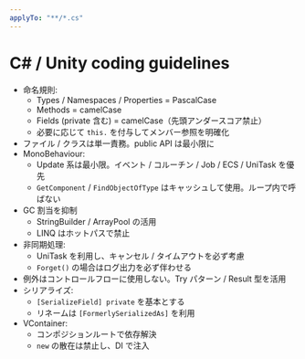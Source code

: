 ```yaml
---
applyTo: "**/*.cs"
---
```


# C# / Unity coding guidelines

- 命名規則:
  - Types / Namespaces / Properties = PascalCase
  - Methods = camelCase
  - Fields (private 含む) = camelCase（先頭アンダースコア禁止）
  - 必要に応じて `this.` を付与してメンバー参照を明確化
- ファイル / クラスは単一責務。public API は最小限に
- MonoBehaviour:
  - Update 系は最小限。イベント / コルーチン / Job / ECS / UniTask を優先
  - `GetComponent` / `FindObjectOfType` はキャッシュして使用。ループ内で呼ばない
- GC 割当を抑制
  - StringBuilder / ArrayPool の活用
  - LINQ はホットパスで禁止
- 非同期処理:
  - UniTask を利用し、キャンセル / タイムアウトを必ず考慮
  - `Forget()` の場合はログ出力を必ず伴わせる
- 例外はコントロールフローに使用しない。Try パターン / Result 型を活用
- シリアライズ:
  - `[SerializeField] private` を基本とする
  - リネームは `[FormerlySerializedAs]` を利用
- VContainer:
  - コンポジションルートで依存解決
  - `new` の散在は禁止し、DI で注入
